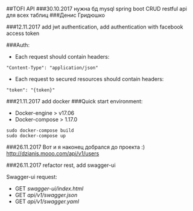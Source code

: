 ##TOFI API
###30.10.2017
нужна бд mysql
spring boot
CRUD restful api для всех таблиц
###Денис Гридюшко

###12.11.2017
add jwt authentication, add authentication with facebook access token

###Auth:
  * Each request should contain headers:
```
"Content-Type": "application/json"
```
  * Each request to secured resources should contain headers:
```
"token": "{token}"
```
###21.11.2017
add docker
###Quick start
environment:
* Docker-engine > v17.06
* Docker-compose > 1.17.0
```
sudo docker-compose build
sudo docker-compose up
```

###26.11.2017
Вот и я наконец добрался до проекта :)
http://dzianis.mooo.com/api/v1/users

###26.11.2017
refactor rest, add swagger-ui

Swagger-ui request:
  * GET *swagger-ui/index.html*
  * GET *api/v1/swagger.json*
  * GET *api/v1/swagger.yaml*
